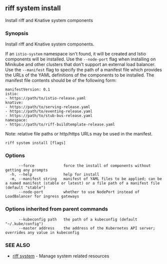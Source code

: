 ## riff system install

Install riff and Knative system components

### Synopsis

Install riff and Knative system components.

If an `istio-system` namespace isn't found, it will be created and Istio components will be installed. 
Use the `--node-port` flag when installing on Minikube and other clusters that don't support an external load balancer. 
Use the `--manifest` flag to specify the path of a manifest file which provides the URLs of the YAML definitions of the components to be installed. The manifest file contents should be of the following form:

    manifestVersion: 0.1
    istio:
    - https://path/to/istio-release.yaml
    knative:
    - https://path/to/serving-release.yaml
    - https://path/to/eventing-release.yaml
    - https://path/to/stub-bus-release.yaml
    namespace:
    - https://path/to/riff-buildtemplate-release.yaml

Note: relative file paths or http/https URLs may be used in the manifest.

```
riff system install [flags]
```

### Options

```
      --force             force the install of components without getting any prompts
  -h, --help              help for install
  -m, --manifest string   manifest of YAML files to be applied; can be a named manifest (stable or latest) or a file path of a manifest file (default "stable")
      --node-port         whether to use NodePort instead of LoadBalancer for ingress gateways
```

### Options inherited from parent commands

```
      --kubeconfig path   the path of a kubeconfig (default "~/.kube/config")
      --master address    the address of the Kubernetes API server; overrides any value in kubeconfig
```

### SEE ALSO

* [riff system](riff_system.md)	 - Manage system related resources

